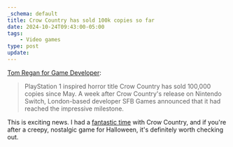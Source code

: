 ```yaml
---
_schema: default
title: Crow Country has sold 100k copies so far
date: 2024-10-24T09:43:00-05:00
tags:
    - Video games
type: post
update:
---
```

[Tom Regan for Game Developer](https://www.gamedeveloper.com/business/indie-horror-hit-crow-country-sells-over-100-000-copies):

> PlayStation 1 inspired horror title Crow Country has sold 100,000 copies since May. A week after Crow Country's release on Nintendo Switch, London-based developer SFB Games announced that it had reached the impressive milestone.

This is exciting news. I had a [fantastic time](https://ggapp.io/crashthearcade/reviews/crow-country/WLM1jovg) with Crow Country, and if you're after a creepy, nostalgic game for Halloween, it's definitely worth checking out.